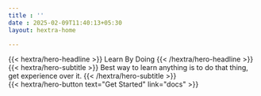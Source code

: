 ```yaml
---
title : ''
date : 2025-02-09T11:40:13+05:30
layout: hextra-home

---
```


<!-- {{< hextra/hero-badge >}} -->
<!--   <div class="hx-w-2 hx-h-2 hx-rounded-full hx-bg-primary-400"></div> -->
<!--   <span>Free, open source</span> -->
<!--   {{< icon name="arrow-circle-right" attributes="height=14" >}} -->
<!-- {{< /hextra/hero-badge >}} -->

<div class="hx-mt-6 hx-mb-6">
{{< hextra/hero-headline >}}
  Learn By Doing
{{< /hextra/hero-headline >}}
</div>

<div class="hx-mb-12">
{{< hextra/hero-subtitle >}}
  Best way to learn anything is to do that thing, get experience over it.
{{< /hextra/hero-subtitle >}}
</div>

<div class="hx-mb-6">
{{< hextra/hero-button text="Get Started" link="docs" >}}
</div>

